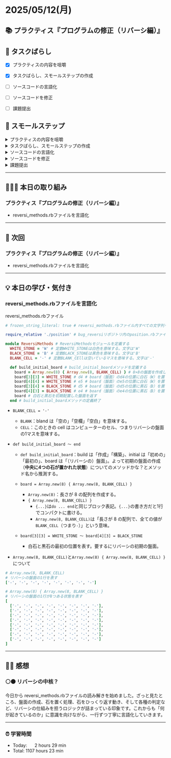 # 2025/05/12(月)
## 📚 プラクティス『プログラムの修正（リバーシ編）』


## 🧩 タスクばらし
- [x] プラクティスの内容を咀嚼
- [x] タスクばらし、スモールステップの作成
- [ ] ソースコードの言語化
- [ ] ソースコードを修正
- [ ] 課題提出


## 🐾 スモールステップ
<details><summary>プラクティスの内容を咀嚼</summary>

- [x] プラクティスの内容を咀嚼
</details>

<details><summary>タスクばらし、スモールステップの作成</summary>

- [x] タスクばらし、スモールステップの作成
</details>

<details><summary>ソースコードの言語化</summary>

- [ ] ソースコードの言語化 **※①から順に行う**
  - [x] ① reversi_methods_test.rb
  - [x] ② reversi.rb
  - [ ] ③ reversi_methods.rb
  - [ ] ④ position.rb


</details>

<details><summary>ソースコードを修正</summary>

- [ ] ソースコードを修正
  - test_cannot_put_stone
    - [ ] 修正
  - test_finished_of_quickest_win_board
    - [ ] 修正
  - test_put_stone
    - [ ] 修正
  - test_turn
    - [ ] 修正
  - test_finished_of_full_board
    - [ ] 修正

</details>

<details><summary>課題提出</summary>

- [ ] 修正したソースコードを Pull Request としてアップ
- [ ] Pull Request としてアップした URL とテストコードの実行結果を提出
</details>


---


## 🧑🏻‍💻 本日の取り組み
### プラクティス『プログラムの修正（リバーシ編）』
- reversi_methods.rbファイルを言語化


---


## 🎯 次回
### プラクティス『プログラムの修正（リバーシ編）』
- reversi_methods.rbファイルを言語化
    

---


## 💡 本日の学び・気付き
### reversi_methods.rbファイルを言語化
reversi_methods.rbファイル
```ruby
# frozen_string_literal: true # reversi_mothods.rbファイル内すべての文字列リテラルを凍結（freeze）する

require_relative './position' # bug_reversiリポジトリ内のposition.rbファイルを読み込む

module ReversiMethods # ReversiMethodsモジュールを定義する
  WHITE_STONE = 'W' # 定数WHITE_STONEは白色を意味する。文字は'W'
  BLACK_STONE = 'B' # 定数BLACK_STONEは黒色を意味する。文字は'B'
  BLANK_CELL = '-' # 定数BLANK_CEllは空いているマスを意味する。文字は'-'

  def build_initial_board # build_initial_boardメソッドを定義する
    board = Array.new(8) { Array.new(8, BLANK_CELL) } # 8×8の盤面を作成し、全てのマスはBLANK_CELL='-'（空のマス）となる。
    board[3][3] = WHITE_STONE # d4 # board（盤面）のd4の位置に白石（W）を置く
    board[4][4] = WHITE_STONE # e5 # board（盤面）のe5の位置に白石（W）を置く
    board[3][4] = BLACK_STONE # d5 # board（盤面）のd5の位置に黒石（B）を置く
    board[4][3] = BLACK_STONE # e4 # board（盤面）のe4の位置に黒石（B）を置く
    board # 白石と黒石を初期配置した盤面を返す
  end # build_initial_boardメソッドの定義終了
```
- `BLANK_CELL = '-'`
  - `BLANK`：bland は「空の」「空欄」「空白」を意味する。
  - `CELL`：このときの cell はコンピューターのセル、つまりリバーシの盤面の1マスを意味する。

- `def build_initial_board 〜 end`
  - `def build_initial_board`：build は「作成」「構築」、initial は「初めの」「最初の」、board は「（リバーシの）盤面」。よって初期の盤面の作成（**中央に4つの石が置かれた状態**）についてのメソッドかな？とメソッド名から推測する。

  - `board = Array.new(8) { Array.new(8, BLANK_CELL) }`
    - `Array.new(8)`：長さが 8 の配列を作成する。
    - `{ Array.new(8, BLANK_CELL) }`
      - `{...}`は`do ... end`と同じブロック表記。`{...}`の書き方だと1行でコンパクトに書ける。
      - `Array.new(8, BLANK_CELL)`は「長さが 8 の配列で、全ての値が`BLANK_CELL`（つまり`-`）」という意味。
  - `board[3][3] = WHITE_STONE 〜 board[4][3] = BLACK_STONE`
    - 白石と黒石の最初の位置を表す。要するにリバーシの初期の盤面。

-  `Array.new(8, BLANK_CELL)`と`Array.new(8) { Array.new(8, BLANK_CELL) }`について
```ruby
# Array.new(8, BLANK_CELL)
# リバーシの盤面の1行を表す
['-', '-', '-', '-', '-', '-', '-', '-']

# Array.new(8) { Array.new(8, BLANK_CELL) }
# リバーシの盤面の1行が8つある状態を表す
[
  ['-', '-', '-', '-', '-', '-', '-', '-'],
  ['-', '-', '-', '-', '-', '-', '-', '-'],
  ['-', '-', '-', '-', '-', '-', '-', '-'],
  ['-', '-', '-', '-', '-', '-', '-', '-'],
  ['-', '-', '-', '-', '-', '-', '-', '-'],
  ['-', '-', '-', '-', '-', '-', '-', '-'],
  ['-', '-', '-', '-', '-', '-', '-', '-'],
  ['-', '-', '-', '-', '-', '-', '-', '-']
]
```

---


## ✍🏻 感想
### ⚪️⚫️ リバーシの中核？
今日から reversi_methods.rbファイルの読み解きを始めました。ざっと見たところ、盤面の作成、石を置く処理、石をひっくり返す動き、そして各種の判定など、リバーシの仕組みを担うロジックが詰まっている印象です。これからも「何が起きているのか」に意識を向けながら、一行ずつ丁寧に言語化していきます。


---


### ⏰ 学習時間
- Today:&nbsp;&nbsp;&nbsp;&nbsp;&nbsp; 2 hours 29 min
- Total: 1107 hours 23 min
